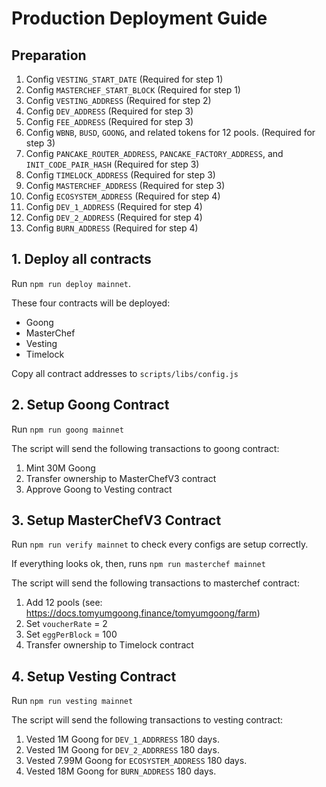 # Production Deployment Guide

## Preparation

1. Config `VESTING_START_DATE` (Required for step 1)
2. Config `MASTERCHEF_START_BLOCK` (Required for step 1)
3. Config `VESTING_ADDRESS` (Required for step 2)
4. Config `DEV_ADDRESS` (Required for step 3)
5. Config `FEE_ADDRESS` (Required for step 3)
6. Config `WBNB`, `BUSD`, `GOONG`, and related tokens for 12 pools. (Required for step 3)
7. Config `PANCAKE_ROUTER_ADDRESS`, `PANCAKE_FACTORY_ADDRESS`, and `INIT_CODE_PAIR_HASH` (Required for step 3)
8. Config `TIMELOCK_ADDRESS` (Required for step 3)
9. Config `MASTERCHEF_ADDRESS` (Required for step 3)
10. Config `ECOSYSTEM_ADDRESS` (Required for step 4)
11. Config `DEV_1_ADDRESS` (Required for step 4)
12. Config `DEV_2_ADDRESS` (Required for step 4)
13. Config `BURN_ADDRESS` (Required for step 4)

## 1. Deploy all contracts

Run `npm run deploy mainnet`.

These four contracts will be deployed:

- Goong
- MasterChef
- Vesting
- Timelock

Copy all contract addresses to `scripts/libs/config.js`

## 2. Setup Goong Contract

Run `npm run goong mainnet`

The script will send the following transactions to goong contract:

1. Mint 30M Goong
2. Transfer ownership to MasterChefV3 contract
3. Approve Goong to Vesting contract

## 3. Setup MasterChefV3 Contract

Run `npm run verify mainnet` to check every configs are setup correctly.

If everything looks ok, then, runs `npm run masterchef mainnet`

The script will send the following transactions to masterchef contract:

1. Add 12 pools (see: https://docs.tomyumgoong.finance/tomyumgoong/farm)
2. Set `voucherRate` = 2
3. Set `eggPerBlock` = 100
4. Transfer ownership to Timelock contract

## 4. Setup Vesting Contract

Run `npm run vesting mainnet`

The script will send the following transactions to vesting contract:

1. Vested 1M Goong for `DEV_1_ADDRRESS` 180 days.
2. Vested 1M Goong for `DEV_2_ADDRRESS` 180 days.
3. Vested 7.99M Goong for `ECOSYSTEM_ADDRESS` 180 days.
4. Vested 18M Goong for `BURN_ADDRESS` 180 days.
